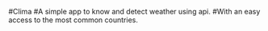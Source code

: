 #Clima
#A simple app to know and detect weather using api.
#With an easy access to the most common countries.
